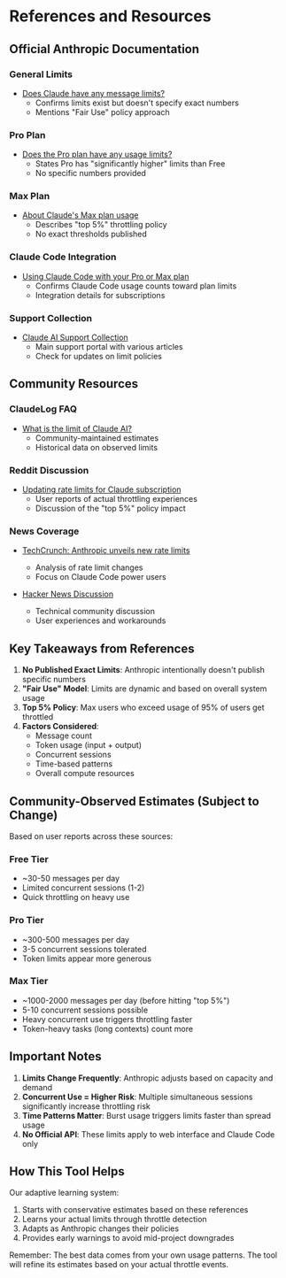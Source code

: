 # References and Resources

## Official Anthropic Documentation

### General Limits
- [Does Claude have any message limits?](https://support.anthropic.com/en/articles/8602283-does-claude-have-any-message-limits)
  - Confirms limits exist but doesn't specify exact numbers
  - Mentions "Fair Use" policy approach

### Pro Plan
- [Does the Pro plan have any usage limits?](https://support.anthropic.com/en/articles/8325612-does-the-pro-plan-have-any-usage-limits)
  - States Pro has "significantly higher" limits than Free
  - No specific numbers provided

### Max Plan
- [About Claude's Max plan usage](https://support.anthropic.com/en/articles/11014257-about-claude-s-max-plan-usage)
  - Describes "top 5%" throttling policy
  - No exact thresholds published

### Claude Code Integration
- [Using Claude Code with your Pro or Max plan](https://support.anthropic.com/en/articles/11145838-using-claude-code-with-your-pro-or-max-plan)
  - Confirms Claude Code usage counts toward plan limits
  - Integration details for subscriptions

### Support Collection
- [Claude AI Support Collection](https://support.anthropic.com/en/collections/4078531-claude-ai)
  - Main support portal with various articles
  - Check for updates on limit policies

## Community Resources

### ClaudeLog FAQ
- [What is the limit of Claude AI?](https://claudelog.com/faqs/what-is-the-limit-of-claude-ai/)
  - Community-maintained estimates
  - Historical data on observed limits

### Reddit Discussion
- [Updating rate limits for Claude subscription](https://www.reddit.com/r/ClaudeAI/comments/1mbo1sb/updating_rate_limits_for_claude_subscription/)
  - User reports of actual throttling experiences
  - Discussion of the "top 5%" policy impact

### News Coverage
- [TechCrunch: Anthropic unveils new rate limits](https://techcrunch.com/2025/07/28/anthropic-unveils-new-rate-limits-to-curb-claude-code-power-users/)
  - Analysis of rate limit changes
  - Focus on Claude Code power users

- [Hacker News Discussion](https://news.ycombinator.com/item?id=44713757)
  - Technical community discussion
  - User experiences and workarounds

## Key Takeaways from References

1. **No Published Exact Limits**: Anthropic intentionally doesn't publish specific numbers
2. **"Fair Use" Model**: Limits are dynamic and based on overall system usage
3. **Top 5% Policy**: Max users who exceed usage of 95% of users get throttled
4. **Factors Considered**:
   - Message count
   - Token usage (input + output)
   - Concurrent sessions
   - Time-based patterns
   - Overall compute resources

## Community-Observed Estimates (Subject to Change)

Based on user reports across these sources:

### Free Tier
- ~30-50 messages per day
- Limited concurrent sessions (1-2)
- Quick throttling on heavy use

### Pro Tier
- ~300-500 messages per day
- 3-5 concurrent sessions tolerated
- Token limits appear more generous

### Max Tier
- ~1000-2000 messages per day (before hitting "top 5%")
- 5-10 concurrent sessions possible
- Heavy concurrent use triggers throttling faster
- Token-heavy tasks (long contexts) count more

## Important Notes

1. **Limits Change Frequently**: Anthropic adjusts based on capacity and demand
2. **Concurrent Use = Higher Risk**: Multiple simultaneous sessions significantly increase throttling risk
3. **Time Patterns Matter**: Burst usage triggers limits faster than spread usage
4. **No Official API**: These limits apply to web interface and Claude Code only

## How This Tool Helps

Our adaptive learning system:
1. Starts with conservative estimates based on these references
2. Learns your actual limits through throttle detection
3. Adapts as Anthropic changes their policies
4. Provides early warnings to avoid mid-project downgrades

Remember: The best data comes from your own usage patterns. The tool will refine its estimates based on your actual throttle events.
